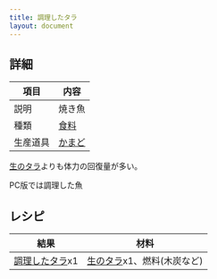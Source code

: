 ```yaml
---
title: 調理したタラ
layout: document
---
```

## 詳細

|項目|内容|
|---|---|
|説明|焼き魚|
|種類|[食料](食料)|
|生産道具|[かまど](かまど)|

[生のタラ](生のタラ)よりも体力の回復量が多い。

PC版では調理した魚

## レシピ

|結果|材料|
|---|---|
|[調理したタラ](調理したタラ)x1|[生のタラ](生のタラ)x1、燃料(木炭など)|

